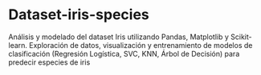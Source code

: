 # Dataset-iris-species
Análisis y modelado del dataset Iris utilizando Pandas, Matplotlib y Scikit-learn. Exploración de datos, visualización y entrenamiento de modelos de clasificación (Regresión Logística, SVC, KNN, Árbol de Decisión) para predecir especies de iris
